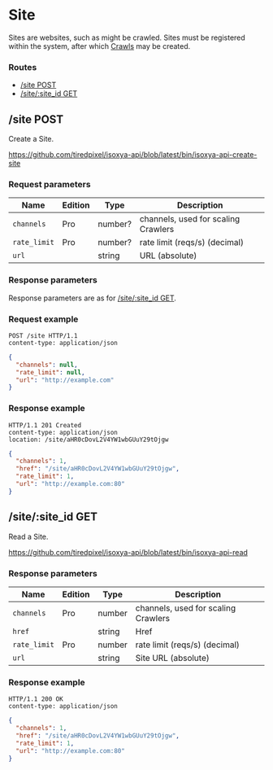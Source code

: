 # Site

Sites are websites, such as might be crawled. Sites must be registered within the system, after which [Crawls](Crawl.md) may be created.

### Routes

- [/site POST](#site-post)
- [/site/:site_id GET](#sitesite_id-get)


## /site POST

Create a Site.

https://github.com/tiredpixel/isoxya-api/blob/latest/bin/isoxya-api-create-site  

### Request parameters

| Name         | Edition | Type    | Description                         |
|--------------|---------|---------|-------------------------------------|
| `channels`   | Pro     | number? | channels, used for scaling Crawlers |
| `rate_limit` | Pro     | number? | rate limit (reqs/s) (decimal)       |
| `url`        |         | string  | URL (absolute)                      |

### Response parameters

Response parameters are as for [/site/:site_id GET](#sitesite_id-get).

### Request example

```http
POST /site HTTP/1.1
content-type: application/json
```

```json
{
  "channels": null,
  "rate_limit": null,
  "url": "http://example.com"
}
```

### Response example

```http
HTTP/1.1 201 Created
content-type: application/json
location: /site/aHR0cDovL2V4YW1wbGUuY29tOjgw
```

```json
{
  "channels": 1,
  "href": "/site/aHR0cDovL2V4YW1wbGUuY29tOjgw",
  "rate_limit": 1,
  "url": "http://example.com:80"
}
```


## /site/:site_id GET

Read a Site.

https://github.com/tiredpixel/isoxya-api/blob/latest/bin/isoxya-api-read  

### Response parameters

| Name         | Edition | Type   | Description                         |
|--------------|---------|--------|-------------------------------------|
| `channels`   | Pro     | number | channels, used for scaling Crawlers |
| `href`       |         | string | Href                                |
| `rate_limit` | Pro     | number | rate limit (reqs/s) (decimal)       |
| `url`        |         | string | Site URL (absolute)                 |

### Response example

```http
HTTP/1.1 200 OK
content-type: application/json
```

```json
{
  "channels": 1,
  "href": "/site/aHR0cDovL2V4YW1wbGUuY29tOjgw",
  "rate_limit": 1,
  "url": "http://example.com:80"
}
```
